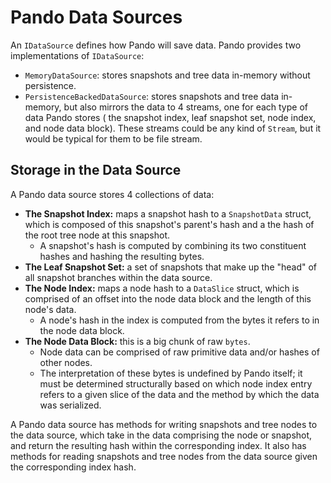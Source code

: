 # Pando Data Sources

An `IDataSource` defines how Pando will save data. Pando provides two
implementations of `IDataSource`:

- `MemoryDataSource`: stores snapshots and tree data in-memory without
  persistence.
- `PersistenceBackedDataSource`: stores snapshots and tree data in-memory, but
  also mirrors the data to 4 streams, one for each type of data Pando stores (
  the snapshot index, leaf snapshot set, node index, and node data block). These
  streams could be any kind of `Stream`, but it would be typical for them to be
  file stream.

## Storage in the Data Source

A Pando data source stores 4 collections of data:

- **The Snapshot Index:** maps a snapshot hash to a `SnapshotData` struct, which
  is composed of this snapshot's parent's hash and a the hash of the root tree
  node at this snapshot.
    - A snapshot's hash is computed by combining its two constituent hashes and
      hashing the resulting bytes.
- **The Leaf Snapshot Set:** a set of snapshots that make up the "head" of all
  snapshot branches within the data source.
- **The Node Index:** maps a node hash to a `DataSlice` struct, which is
  comprised of an offset into the node data block and the length of this node's
  data.
    - A node's hash in the index is computed from the bytes it refers to in the
      node data block.
- **The Node Data Block:** this is a big chunk of raw `bytes`.
    - Node data can be comprised of raw primitive data and/or hashes of other
      nodes.
    - The interpretation of these bytes is undefined by Pando itself; it must be
      determined structurally based on which node index entry refers to a given
      slice of the data and the method by which the data was serialized.

A Pando data source has methods for writing snapshots and tree nodes to the data
source, which take in the data comprising the node or snapshot, and return the
resulting hash within the corresponding index. It also has methods for reading
snapshots and tree nodes from the data source given the corresponding index
hash.
